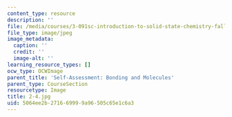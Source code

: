 ```yaml
---
content_type: resource
description: ''
file: /media/courses/3-091sc-introduction-to-solid-state-chemistry-fall-2010/5064ee2b271669999a96505c65e1c6a3_2-4.jpg
file_type: image/jpeg
image_metadata:
  caption: ''
  credit: ''
  image-alt: ''
learning_resource_types: []
ocw_type: OCWImage
parent_title: 'Self-Assessment: Bonding and Molecules'
parent_type: CourseSection
resourcetype: Image
title: 2-4.jpg
uid: 5064ee2b-2716-6999-9a96-505c65e1c6a3
---
```

